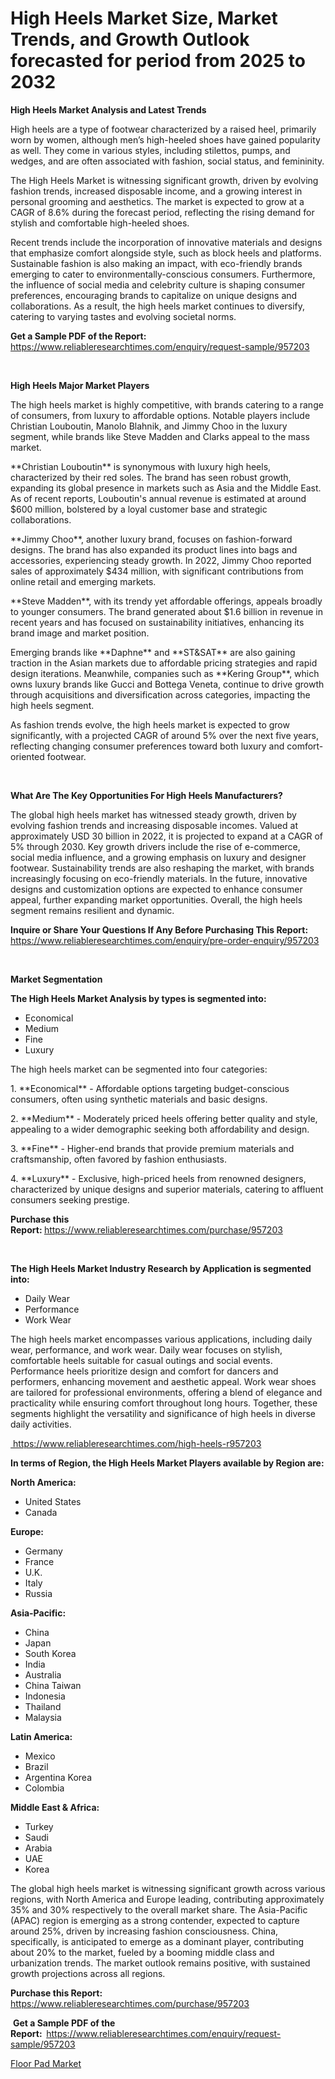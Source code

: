 <p><h1>High Heels Market Size, Market Trends, and Growth Outlook forecasted for period from 2025 to 2032</h1></p><p><strong>High Heels Market Analysis and Latest Trends</strong></p>
<p><p>High heels are a type of footwear characterized by a raised heel, primarily worn by women, although men’s high-heeled shoes have gained popularity as well. They come in various styles, including stilettos, pumps, and wedges, and are often associated with fashion, social status, and femininity. </p><p>The High Heels Market is witnessing significant growth, driven by evolving fashion trends, increased disposable income, and a growing interest in personal grooming and aesthetics. The market is expected to grow at a CAGR of 8.6% during the forecast period, reflecting the rising demand for stylish and comfortable high-heeled shoes. </p><p>Recent trends include the incorporation of innovative materials and designs that emphasize comfort alongside style, such as block heels and platforms. Sustainable fashion is also making an impact, with eco-friendly brands emerging to cater to environmentally-conscious consumers. Furthermore, the influence of social media and celebrity culture is shaping consumer preferences, encouraging brands to capitalize on unique designs and collaborations. As a result, the high heels market continues to diversify, catering to varying tastes and evolving societal norms.</p></p>
<p><strong>Get a Sample PDF of the Report:&nbsp;</strong> <a href="https://www.reliableresearchtimes.com/enquiry/request-sample/957203?utm_campaign=2937&utm_medium=2&utm_source=Github&utm_content=ia&utm_term=05042025&utm_id=high-heels">https://www.reliableresearchtimes.com/enquiry/request-sample/957203</a></p>
<p>&nbsp;</p>
<p><strong>High Heels Major Market Players</strong></p>
<p><p>The high heels market is highly competitive, with brands catering to a range of consumers, from luxury to affordable options. Notable players include Christian Louboutin, Manolo Blahnik, and Jimmy Choo in the luxury segment, while brands like Steve Madden and Clarks appeal to the mass market.</p><p>**Christian Louboutin** is synonymous with luxury high heels, characterized by their red soles. The brand has seen robust growth, expanding its global presence in markets such as Asia and the Middle East. As of recent reports, Louboutin's annual revenue is estimated at around $600 million, bolstered by a loyal customer base and strategic collaborations.</p><p>**Jimmy Choo**, another luxury brand, focuses on fashion-forward designs. The brand has also expanded its product lines into bags and accessories, experiencing steady growth. In 2022, Jimmy Choo reported sales of approximately $434 million, with significant contributions from online retail and emerging markets.</p><p>**Steve Madden**, with its trendy yet affordable offerings, appeals broadly to younger consumers. The brand generated about $1.6 billion in revenue in recent years and has focused on sustainability initiatives, enhancing its brand image and market position.</p><p>Emerging brands like **Daphne** and **ST&SAT** are also gaining traction in the Asian markets due to affordable pricing strategies and rapid design iterations. Meanwhile, companies such as **Kering Group**, which owns luxury brands like Gucci and Bottega Veneta, continue to drive growth through acquisitions and diversification across categories, impacting the high heels segment.</p><p>As fashion trends evolve, the high heels market is expected to grow significantly, with a projected CAGR of around 5% over the next five years, reflecting changing consumer preferences toward both luxury and comfort-oriented footwear.</p></p>
<p>&nbsp;</p>
<p><strong>What Are The Key Opportunities For High Heels Manufacturers?</strong></p>
<p><p>The global high heels market has witnessed steady growth, driven by evolving fashion trends and increasing disposable incomes. Valued at approximately USD 30 billion in 2022, it is projected to expand at a CAGR of 5% through 2030. Key growth drivers include the rise of e-commerce, social media influence, and a growing emphasis on luxury and designer footwear. Sustainability trends are also reshaping the market, with brands increasingly focusing on eco-friendly materials. In the future, innovative designs and customization options are expected to enhance consumer appeal, further expanding market opportunities. Overall, the high heels segment remains resilient and dynamic.</p></p>
<p><strong>Inquire or Share Your Questions If Any Before Purchasing This Report:</strong> <a href="https://www.reliableresearchtimes.com/enquiry/pre-order-enquiry/957203?utm_campaign=2937&utm_medium=2&utm_source=Github&utm_content=ia&utm_term=05042025&utm_id=high-heels">https://www.reliableresearchtimes.com/enquiry/pre-order-enquiry/957203</a></p>
<p>&nbsp;</p>
<p><strong>Market Segmentation</strong></p>
<p><strong>The High Heels Market Analysis by types is segmented into:</strong></p>
<p><ul><li>Economical</li><li>Medium</li><li>Fine</li><li>Luxury</li></ul></p>
<p><p>The high heels market can be segmented into four categories: </p><p>1. **Economical** - Affordable options targeting budget-conscious consumers, often using synthetic materials and basic designs.  </p><p>2. **Medium** - Moderately priced heels offering better quality and style, appealing to a wider demographic seeking both affordability and design.  </p><p>3. **Fine** - Higher-end brands that provide premium materials and craftsmanship, often favored by fashion enthusiasts.  </p><p>4. **Luxury** - Exclusive, high-priced heels from renowned designers, characterized by unique designs and superior materials, catering to affluent consumers seeking prestige.</p></p>
<p><strong>Purchase this Report:&nbsp;</strong><a href="https://www.reliableresearchtimes.com/purchase/957203?utm_campaign=2937&utm_medium=2&utm_source=Github&utm_content=ia&utm_term=05042025&utm_id=high-heels">https://www.reliableresearchtimes.com/purchase/957203</a></p>
<p>&nbsp;</p>
<p><strong>The High Heels Market Industry Research by Application is segmented into:</strong></p>
<p><ul><li>Daily Wear</li><li>Performance</li><li>Work Wear</li></ul></p>
<p><p>The high heels market encompasses various applications, including daily wear, performance, and work wear. Daily wear focuses on stylish, comfortable heels suitable for casual outings and social events. Performance heels prioritize design and comfort for dancers and performers, enhancing movement and aesthetic appeal. Work wear shoes are tailored for professional environments, offering a blend of elegance and practicality while ensuring comfort throughout long hours. Together, these segments highlight the versatility and significance of high heels in diverse daily activities.</p></p>
<p><a href="https://www.reliableresearchtimes.com/high-heels-r957203?utm_campaign=2937&utm_medium=2&utm_source=Github&utm_content=ia&utm_term=05042025&utm_id=high-heels">&nbsp;https://www.reliableresearchtimes.com/high-heels-r957203</a></p>
<p><strong>In terms of Region, the High Heels Market Players available by Region are:</strong></p>
<p>
    <p> <strong> North America: </strong>
        <ul>
            <li>United States</li>
            <li>Canada</li>
        </ul>
        </p> 
    <p> <strong> Europe: </strong>
        <ul>
            <li>Germany</li>
            <li>France</li>
            <li>U.K.</li>
            <li>Italy</li>
            <li>Russia</li>
        </ul>
        </p> 
    <p> <strong> Asia-Pacific: </strong>
        <ul>
            <li>China</li>
            <li>Japan</li>
            <li>South Korea</li>
            <li>India</li>
            <li>Australia</li>
            <li>China Taiwan</li>
            <li>Indonesia</li>
            <li>Thailand</li>
            <li>Malaysia</li>
        </ul>
        </p> 
    <p> <strong> Latin America: </strong>
        <ul>
            <li>Mexico</li>
            <li>Brazil</li>
            <li>Argentina Korea</li>
            <li>Colombia</li>
        </ul>
        </p> 
    <p> <strong> Middle East & Africa: </strong>
        <ul>
            <li>Turkey</li>
            <li>Saudi</li>
            <li>Arabia</li>
            <li>UAE</li>
            <li>Korea</li>
        </ul>
    </p>
    </p>
<p><p>The global high heels market is witnessing significant growth across various regions, with North America and Europe leading, contributing approximately 35% and 30% respectively to the overall market share. The Asia-Pacific (APAC) region is emerging as a strong contender, expected to capture around 25%, driven by increasing fashion consciousness. China, specifically, is anticipated to emerge as a dominant player, contributing about 20% to the market, fueled by a booming middle class and urbanization trends. The market outlook remains positive, with sustained growth projections across all regions.</p></p>
<p><strong>Purchase this Report: </strong><a href="https://www.reliableresearchtimes.com/purchase/957203?utm_campaign=2937&utm_medium=2&utm_source=Github&utm_content=ia&utm_term=05042025&utm_id=high-heels">https://www.reliableresearchtimes.com/purchase/957203</a></p>
<p>&nbsp;<strong>Get a Sample PDF of the Report:&nbsp;&nbsp;</strong><a href="https://www.reliableresearchtimes.com/enquiry/request-sample/957203?utm_campaign=2937&utm_medium=2&utm_source=Github&utm_content=ia&utm_term=05042025&utm_id=high-heels">https://www.reliableresearchtimes.com/enquiry/request-sample/957203</a></p>
<p><strong></strong></p>
<p><p><a href="https://github.com/chikenmhamdi/Market-Research-Report-List-1/blob/main/floor-pad-market.md?utm_campaign=2937&utm_medium=2&utm_source=Github&utm_content=ia&utm_term=05042025&utm_id=high-heels">Floor Pad Market</a></p></p>